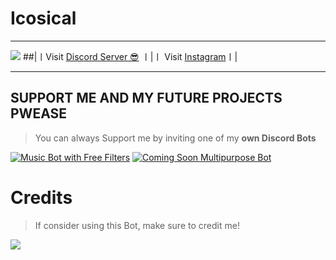 # Icosical
***

<a href="https://discord.gg/aaRpjjrcdj"><img src="https://discord.com/api/guilds/484502176245350410/widget.png?style=banner2"></a>
##|〡Visit [Discord Server 😎](https://discord.gg/aaRpjjrcdj) 〡|〡 Visit [Instagram](https://instagram.com/iconicaal)〡|
</b>

***

## SUPPORT ME AND MY FUTURE PROJECTS PWEASE 

> You can always Support me by inviting one of my **own Discord Bots**

[![Music Bot with Free Filters](https://cdn.discordapp.com/attachments/800717170152964127/946991344004517898/pika-2022-02-26T04_45_18.933Z.png)](https://discord.com/api/oauth2/authorize?client_id=935830787973079050&permissions=8&scope=bot%20applications.commands)
[![Coming Soon Multipurpose Bot](https://cdn.discordapp.com/attachments/800717170152964127/946991343685763112/pika-2022-02-26T04_45_06.166Z.png)](none)

# Credits

> If consider using this Bot, make sure to credit me!

<a href="https://www.buymeacoffee.com/iconical"><img src="https://img.buymeacoffee.com/button-api/?text=Buy me a pizza&emoji=🍕&slug=iconical&button_colour=FF5F5F&font_colour=ffffff&font_family=Cookie&outline_colour=000000&coffee_colour=FFDD00" /></a>
